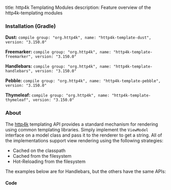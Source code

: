 title: http4k Templating Modules
description: Feature overview of the http4k-templating modules

### Installation (Gradle)
**Dust:** ```compile group: "org.http4k", name: "http4k-template-dust", version: "3.150.0"```

**Freemarker:** ```compile group: "org.http4k", name: "http4k-template-freemarker", version: "3.150.0"```

**Handlebars:** ```compile group: "org.http4k", name: "http4k-template-handlebars", version: "3.150.0"```

**Pebble:** ```compile group: "org.http4k", name: "http4k-template-pebble", version: "3.150.0"```

**Thymeleaf:** ```compile group: "org.http4k", name: "http4k-template-thymeleaf", version: "3.150.0"```

### About
The [http4k] templating API provides a standard mechanism for rendering using common templating libraries. Simply implement the `ViewModel` interface on a model class and pass it to the renderer to get a string. All of the implementations support view rendering using the following strategies:

* Cached on the classpath
* Cached from the filesystem
* Hot-Reloading from the filesystem

The examples below are for Handlebars, but the others have the same APIs:

#### Code  [<img class="octocat"/>](https://github.com/http4k/http4k/blob/master/src/docs/guide/modules/templating/example.kt)

 <script src="https://gist-it.appspot.com/https://github.com/http4k/http4k/blob/master/src/docs/guide/modules/templating/example.kt"></script>

[http4k]: https://http4k.org
